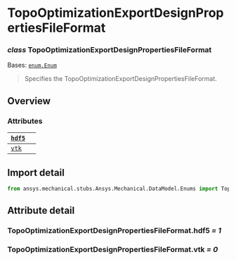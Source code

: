 # TopoOptimizationExportDesignPropertiesFileFormat

### *class* TopoOptimizationExportDesignPropertiesFileFormat

Bases: [`enum.Enum`](https://docs.python.org/3/library/enum.html#enum.Enum)

> Specifies the TopoOptimizationExportDesignPropertiesFileFormat.

> <!-- !! processed by numpydoc !! -->

## Overview

### Attributes

| [`hdf5`](#TopoOptimizationExportDesignPropertiesFileFormat.hdf5)   |    |
|--------------------------------------------------------------------|----|
| [`vtk`](#TopoOptimizationExportDesignPropertiesFileFormat.vtk)     |    |

## Import detail

```python
from ansys.mechanical.stubs.Ansys.Mechanical.DataModel.Enums import TopoOptimizationExportDesignPropertiesFileFormat
```

## Attribute detail

### TopoOptimizationExportDesignPropertiesFileFormat.hdf5 *= 1*

### TopoOptimizationExportDesignPropertiesFileFormat.vtk *= 0*
